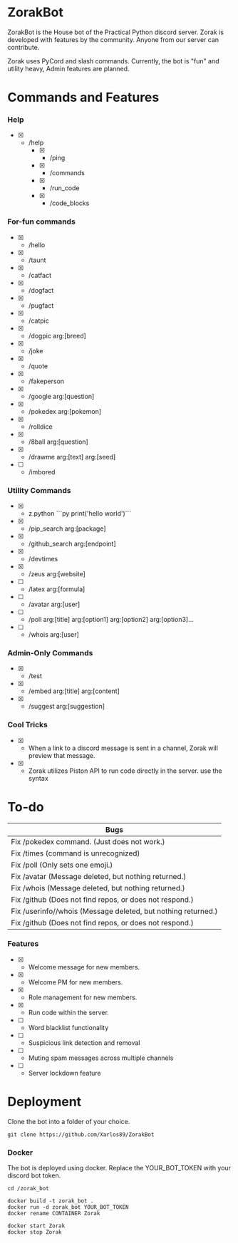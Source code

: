 
# ZorakBot
ZorakBot is the House bot of the Practical Python discord server. Zorak is developed with features by the community. Anyone from our server can contribute. 

Zorak uses PyCord and slash commands. 
Currently, the bot is "fun" and utility heavy, Admin features are planned. 

# Commands and Features
### Help
- [X] - /help
	- [X] - /ping
	- [X] - /commands
	- [X] - /run_code
	- [X] - /code_blocks

### For-fun commands
- [X] - /hello
- [X] - /taunt
- [X] - /catfact
- [X] - /dogfact
- [X] - /pugfact
- [X] - /catpic
- [X] - /dogpic arg:[breed]
- [X] - /joke
- [X] - /quote
- [X] - /fakeperson
- [X] - /google arg:[question]
- [X] - /pokedex arg:[pokemon]
- [X] - /rolldice
- [X] - /8ball arg:[question]
- [X] - /drawme arg:[text] arg:[seed]
- [ ] - /imbored

### Utility Commands
- [X] - z.python \`\`\`py print('hello world')\`\`\`
- [X] - /pip_search arg:[package]
- [X] - /github_search arg:[endpoint]
- [X] - /devtimes
- [X] - /zeus arg:[website]
- [ ] - /latex arg:[formula]
- [ ] - /avatar arg:[user]
- [ ] - /poll arg:[title] arg:[option1] arg:[option2] arg:[option3]...
- [ ] - /whois arg:[user]

### Admin-Only Commands
- [X] - /test
- [X] - /embed arg:[title] arg:[content]
- [X] - /suggest arg:[suggestion]

### Cool Tricks
- [X] - When a link to a discord message is sent in a channel, Zorak will preview that message.
- [X] - Zorak utilizes Piston API to run code directly in the server. use the syntax 


# To-do
| Bugs |
|--|
| Fix /pokedex command. (Just does not work.) |
| Fix /times (command is unrecognized) |
| Fix /poll (Only sets one emoji.) | |
| Fix /avatar (Message deleted, but nothing returned.) |
| Fix /whois (Message deleted, but nothing returned.) | 
| Fix /github (Does not find repos, or does not respond.) |
| Fix /userinfo//whois (Message deleted, but nothing returned.) |
| Fix /github (Does not find repos, or does not respond.) |



### Features
- [X] - Welcome message for new members.
- [X] - Welcome PM for new members.
- [X] - Role management for new members.
- [X] - Run code within the server.
- [ ] - Word blacklist functionality
- [ ] - Suspicious link detection and removal
- [ ] - Muting spam messages across multiple channels
- [ ] - Server lockdown feature




# Deployment
Clone the bot into a folder of your choice. 

```
git clone https://github.com/Xarlos89/ZorakBot
```
### Docker
The bot is deployed using docker. Replace the YOUR_BOT_TOKEN with your discord bot token. 
```
cd /zorak_bot

docker build -t zorak_bot .
docker run -d zorak_bot YOUR_BOT_TOKEN
docker rename CONTAINER Zorak

docker start Zorak
docker stop Zorak
```
